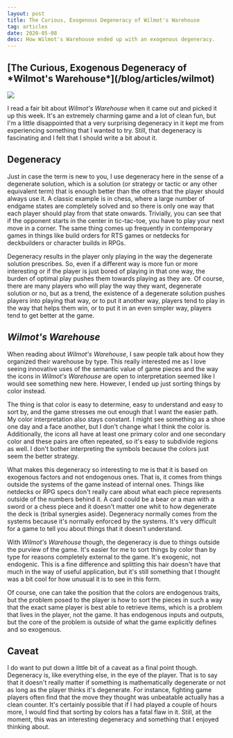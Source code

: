 ```yaml
---
layout: post
title: The Curious, Exogenous Degeneracy of Wilmot's Warehouse
tag: articles
date: 2020-05-08
desc: How Wilmot's Warehouse ended up with an exogenous degeneracy.
---
```

<h2>[The Curious, Exogenous Degeneracy of *Wilmot's Warehouse*](/blog/articles/wilmot)</h2>
<img src="/blogImages/Wilmot1.png" />

I read a fair bit about *Wilmot's Warehouse* when it came out and picked it up this week. It's an extremely charming game and a lot of clean fun, but I'm a little disappointed that a very surprising degeneracy in it kept me from experiencing something that I wanted to try. Still, that degeneracy is fascinating and I felt that I should write a bit about it.

## Degeneracy

Just in case the term is new to you, I use degeneracy here in the sense of a degenerate solution, which is a solution (or strategy or tactic or any other equivalent term) that is enough better than the others that the player should always use it. A classic example is in chess, where a large number of endgame states are completely solved and so there is only one way that each player should play from that state onwards. Trivially, you can see that if the opponent starts in the center in tic-tac-toe, you have to play your next move in a corner. The same thing comes up frequently in contemporary games in things like build orders for RTS games or netdecks for deckbuilders or character builds in RPGs.


Degeneracy results in the player only playing in the way the degenerate solution prescribes. So, even if a different way is more fun or more interesting or if the player is just bored of playing in that one way, the burden of optimal play pushes them towards playing as they are. Of course, there are many players who will play the way they want, degenerate solution or no, but as a trend, the existence of a degenerate solution pushes players into playing that way, or to put it another way, players tend to play in the way that helps them win, or to put it in an even simpler way, players tend to get better at the game.

## *Wilmot's Warehouse*

When reading about *Wilmot's Warehouse*, I saw people talk about how they organized their warehouse by type. This really interested me as I love seeing innovative uses of the semantic value of game pieces and the way the icons in *Wilmot's Warehouse* are open to interpretation seemed like I would see something new here. However, I ended up just sorting things by color instead.


The thing is that color is easy to determine, easy to understand and easy to sort by, and the game stresses me out enough that I want the easier path. My color interpretation also stays constant. I might see something as a shoe one day and a face another, but I don't change what I think the color is. Additionally, the icons all have at least one primary color and one secondary color and these pairs are often repeated, so it's easy to subdivide regions as well. I don't bother interpreting the symbols because the colors just seem the better strategy.


What makes this degeneracy so interesting to me is that it is based on exogenous factors and not endogenous ones. That is, it comes from things outside the systems of the game instead of internal ones. Things like netdecks or RPG specs don't really care about what each piece represents outside of the numbers behind it. A card could be a bear or a man with a sword or a chess piece and it doesn't matter one whit to how degenerate the deck is (tribal synergies aside). Degeneracy normally comes from the systems because it's normally enforced by the systems. It's very difficult for a game to tell you about things that it doesn't understand.


With *Wilmot's Warehouse* though, the degeneracy is due to things outside the purview of the game. It's easier for me to sort things by color than by type for reasons completely external to the game. It's exogenic, not endogenic. This is a fine difference and splitting this hair doesn't have that much in the way of useful application, but it's still something that I thought was a bit cool for how unusual it is to see in this form.


Of course, one can take the position that the colors are endogenous traits, but the problem posed to the player is how to sort the pieces in such a way that the exact same player is best able to retrieve items, which is a problem that lives in the player, not the game. It has endogenous inputs and outputs, but the core of the problem is outside of what the game explicitly defines and so exogenous.

## Caveat

I do want to put down a little bit of a caveat as a final point though. Degeneracy is, like everything else, in the eye of the player. That is to say that it doesn't really matter if something is mathematically degenerate or not as long as the player thinks it's degenerate. For instance, fighting game players often find that the move they thought was unbeatable actually has a clean counter. It's certainly possible that if I had played a couple of hours more, I would find that sorting by colors has a fatal flaw in it. Still, at the moment, this was an interesting degeneracy and something that I enjoyed thinking about.

